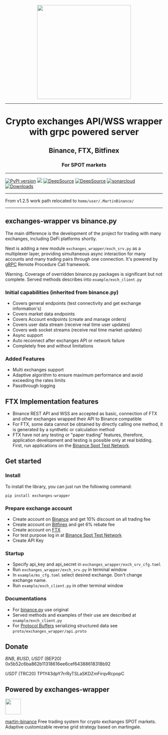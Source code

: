 
<p align="center"><img src="https://raw.githubusercontent.com/gist/DogsTailFarmer/167eaf65cebfe95d954082c7f181a2cc/raw/a67270de8663ad3de4733330ff64c9ba3153f87d/Logo%202v3.svg" width="300"></p>

***
<h1 align="center">Crypto exchanges API/WSS wrapper with grpc powered server</h1>

<h2 align="center">Binance, FTX, Bitfinex</h2>

<h3 align="center">For SPOT markets</h2>

***
<a href="https://badge.fury.io/py/exchanges-wrapper"><img src="https://badge.fury.io/py/exchanges-wrapper.svg" alt="PyPI version"></a>
<a href="https://codeclimate.com/github/DogsTailFarmer/exchanges-wrapper/maintainability"><img src="https://api.codeclimate.com/v1/badges/f333ab9b1f3024699e09/maintainability" /></a>
<a href="https://deepsource.io/gh/DogsTailFarmer/exchanges-wrapper/?ref=repository-badge}" target="_blank"><img alt="DeepSource" title="DeepSource" src="https://deepsource.io/gh/DogsTailFarmer/exchanges-wrapper.svg/?label=resolved+issues&token=XuG5PmzMiKlDL921-qREIuX_"/></a>
<a href="https://deepsource.io/gh/DogsTailFarmer/exchanges-wrapper/?ref=repository-badge}" target="_blank"><img alt="DeepSource" title="DeepSource" src="https://deepsource.io/gh/DogsTailFarmer/exchanges-wrapper.svg/?label=active+issues&token=XuG5PmzMiKlDL921-qREIuX_"/></a>
<a href="https://sonarcloud.io/summary/new_code?id=DogsTailFarmer_exchanges-wrapper" target="_blank"><img alt="sonarcloud" title="sonarcloud" src="https://sonarcloud.io/api/project_badges/measure?project=DogsTailFarmer_exchanges-wrapper&metric=alert_status"/></a>
<a href="https://pepy.tech/project/exchanges-wrapper" target="_blank"><img alt="Downloads" title="Downloads" src="https://pepy.tech/badge/exchanges-wrapper/month"/></a>
***
From v1.2.5 work path relocated to ```home/user/.MartinBinance/```
***

## exchanges-wrapper vs binance.py
The main difference is the development of the project for trading with many exchanges, including DeFi platforms shortly.

Next is adding a new module ```exchanges_wrapper/exch_srv.py``` as a multiplexer layer, providing simultaneous async interaction for many accounts
and many trading pairs through one connection. It's powered by [gRPC](https://grpc.io/about/)
Remote Procedure Call framework.

Warning. Coverage of overridden binance.py packages is significant but not complete.
Served methods describes into ```example/exch_client.py```

### Initial capabilities (inherited from binance.py)
- Covers general endpoints (test connectivity and get exchange information's)
- Covers market data endpoints
- Covers Account endpoints (create and manage orders)
- Covers user data stream (receive real time user updates)
- Covers web socket streams (receive real time market updates)
- Async support
- Auto reconnect after exchanges API or network failure
- Completely free and without limitations

### Added Features
- Multi exchanges support
- Adaptive algorithm to ensure maximum performance and avoid exceeding the rates limits
- Passthrough logging

## FTX Implementation features
- Binance REST API and WSS are accepted as basic, connection of FTX and other exchanges
wrapped their API to Binance compatible
- For FTX, some data cannot be obtained by directly calling one method, it is generated by a synthetic or calculation
method
- FTX have not any testing or "paper trading" features, therefore, application development and testing is possible only
at real bidding. First, run applications on the [Binance Spot Test Network](https://testnet.binance.vision/).

## Get started
### Install
To install the library, you can just run the following command:
```console
pip install exchanges-wrapper
```
### Prepare exchange account
* Create account on [Binance](https://accounts.binance.com/en/register?ref=QCS4OGWR) and get 10% discount on all trading
fee
* Create account on [Bitfinex](https://www.bitfinex.com/sign-up?refcode=v_4az2nCP) and get 6% rebate fee
* Create account on [FTX](https://ftx.com/profile#a=62025440)
* For test purpose log in at [Binance Spot Test Network](https://testnet.binance.vision/)
* Create API Key

### Startup
* Specify api_key and api_secret in ```exchanges_wrapper/exch_srv_cfg.toml```
* Run ```exchanges_wrapper/exch_srv.py``` in terminal window
* In ```example/ms_cfg.toml``` select desired exchange. Don't change exchange name.
* Run ```example/exch_client.py``` in other terminal window

### Documentations
* For [binance.py](https://th0rgal.gitbook.io/binance-py/) use original
* Served methods and examples of their use are described at ```example/exch_client.py```
* For [Protocol Buffers](https://developers.google.com/protocol-buffers/docs/overview) serializing structured data
see ```proto/exchanges_wrapper/api.proto```

## Donate
*BNB*, *BUSD*, *USDT* (BEP20) 0x5b52c6ba862b11318616ee6cef64388618318b92

*USDT* (TRC20) TP1Y43dpY7rrRyTSLaSKDZmFirqvRcpopC

## Powered by exchanges-wrapper
<p align="left"><a href="https://github.com/DogsTailFarmer/martin-binance"></a><img src="https://github.com/DogsTailFarmer/martin-binance/raw/public/doc/Modified%20martingale.svg" width="50"></p>

[martin-binance](https://github.com/DogsTailFarmer/martin-binance)
Free trading system for crypto exchanges SPOT markets. Adaptive customizable reverse grid strategy based on martingale.
